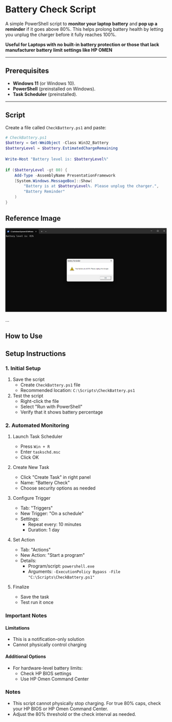 # Battery Check Script

A simple PowerShell script to **monitor your laptop battery** and **pop up a reminder** if it goes above 80%. This helps prolong battery health by letting you unplug the charger before it fully reaches 100%.

**Useful for Laptops with no built-in battery protection or those that lack manufacturer battery limit settings like HP OMEN**

---

## Prerequisites
- **Windows 11** (or Windows 10).
- **PowerShell** (preinstalled on Windows).
- **Task Scheduler** (preinstalled).

---

## Script

Create a file called `CheckBattery.ps1` and paste:

```powershell
# CheckBattery.ps1
$battery = Get-WmiObject -Class Win32_Battery
$batteryLevel = $battery.EstimatedChargeRemaining

Write-Host "Battery level is: $batteryLevel%"

if ($batteryLevel -gt 80) {
    Add-Type -AssemblyName PresentationFramework
    [System.Windows.MessageBox]::Show(
        "Battery is at $batteryLevel%. Please unplug the charger.",
        "Battery Reminder"
    )
}
```

## Reference Image

![Reference Image](/image.png)

...
## How to Use

## Setup Instructions
### 1. Initial Setup
1. Save the script
   - Create `CheckBattery.ps1` file
   - Recommended location: `C:\Scripts\CheckBattery.ps1`
2. Test the script
   - Right-click the file
   - Select "Run with PowerShell"
   - Verify that it shows battery percentage

### 2. Automated Monitoring
1. Launch Task Scheduler
   - Press `Win + R`
   - Enter `taskschd.msc`
   - Click OK

2. Create New Task
   - Click "Create Task" in right panel
   - Name: "Battery Check"
   - Choose security options as needed

3. Configure Trigger
   - Tab: "Triggers"
   - New Trigger: "On a schedule"
   - Settings:
     - Repeat every: 10 minutes
     - Duration: 1 day

4. Set Action
   - Tab: "Actions"
   - New Action: "Start a program"
   - Details:
     - Program/script: `powershell.exe`
     - Arguments: `-ExecutionPolicy Bypass -File "C:\Scripts\CheckBattery.ps1"`

5. Finalize
   - Save the task
   - Test run it once

### Important Notes

#### Limitations
- This is a notification-only solution
- Cannot physically control charging

#### Additional Options
- For hardware-level battery limits:
  - Check HP BIOS settings
  - Use HP Omen Command Center

### Notes
- This script cannot physically stop charging. For true 80% caps, check your HP BIOS or HP Omen Command Center.
- Adjust the 80% threshold or the check interval as needed.
